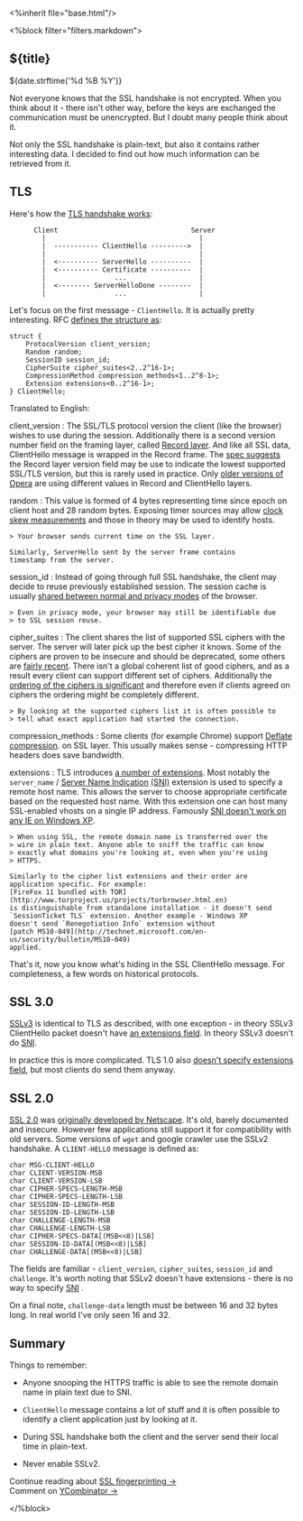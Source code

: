 <%inherit file="base.html"/>


<article>
<%block filter="filters.markdown">

${title}
====================================

<div class="date">${date.strftime('%d %B %Y')}</div>

Not everyone knows that the SSL handshake is not encrypted. When you
think about it - there isn't other way, before the keys are exchanged
the communication must be unencrypted. But I doubt many people think
about it.

Not only the SSL handshake is plain-text, but also it contains rather
interesting data. I decided to find out how much information can be
retrieved from it.

TLS
---

Here's how the [TLS handshake works](http://tools.ietf.org/html/rfc2246#page-31):

```
      Client                                 Server
        |                                      |
        |  ----------- ClientHello --------->  |
        |                                      |
        |  <---------- ServerHello ----------  |
        |  <---------- Certificate ----------  |
        |                 ...                  |
        |  <-------- ServerHelloDone --------  |
        |                 ...                  |
```

Let's focus on the first message - `ClientHello`. It is actually
pretty interesting. RFC [defines the structure as](http://tools.ietf.org/html/rfc5246#page-41):

    struct {
        ProtocolVersion client_version;
        Random random;
        SessionID session_id;
        CipherSuite cipher_suites<2..2^16-1>;
        CompressionMethod compression_methods<1..2^8-1>;
        Extension extensions<0..2^16-1>;
    } ClientHello;


Translated to English:

client_version
: The SSL/TLS protocol version the client (like the browser) wishes to
  use during the session. Additionally there is a second version
  number field on the framing layer, called
  [Record layer](http://tools.ietf.org/html/rfc5246#page-19). And like
  all SSL data, ClientHello message is wrapped in the Record
  frame. The
  [spec suggests](http://tools.ietf.org/html/rfc5246#page-88) the
  Record layer version field may be use to indicate the lowest
  supported SSL/TLS version, but this is rarely used in practice. Only
  [older versions of Opera](https://github.com/majek/p0f/blob/6b1570c6caf8e6c4de0d67e72eb6892030223b01/p0f.fp#L1086-1089)
  are using different values in Record and ClientHello layers.

random
: This value is formed of 4 bytes representing time since epoch on client
    host and 28 random bytes. Exposing timer sources may allow [clock skew
    measurements](http://www.cl.cam.ac.uk/~sjm217/papers/usenix08clockskew.pdf)
    and those in theory may be used to identify hosts.
    
    > Your browser sends current time on the SSL layer.
    
    Similarly, ServerHello sent by the server frame contains
    timestamp from the server.

session_id
: Instead of going through full SSL handshake, the client may decide
  to reuse previously established session. The session cache is usually
  [shared between normal and privacy modes](http://trac.webkit.org/wiki/Fingerprinting#SessionIDs)
  of the browser.
  
    > Even in privacy mode, your browser may still be identifiable due
    > to SSL session reuse.

cipher_suites
: The client shares the list of supported SSL ciphers with the server.
  The server will later pick up the best cipher it knows. Some of the
  ciphers are proven to be insecure and should be deprecated, some
  others are
  [fairly recent](https://en.wikipedia.org/wiki/Elliptic_curve_cryptography).
  There isn't a global coherent list of good ciphers, and as a result
  every client can support different set of ciphers. Additionally the
  [ordering of the ciphers is significant](http://tools.ietf.org/html/rfc5246#page-40)
  and therefore even if clients agreed on ciphers the ordering might
  be completely different.
  
    > By looking at the supported ciphers list it is often possible to
    > tell what exact application had started the connection.
  
compression_methods
: Some clients (for example Chrome) support
  [Deflate compression](http://tools.ietf.org/html/rfc3749#section-2.1).
  on SSL layer. This usually makes sense - compressing HTTP headers
  does save bandwidth.
  
extensions
: TLS introduces
    [a number of extensions](http://www.iana.org/assignments/tls-extensiontype-values/tls-extensiontype-values.xml).
    Most notably the `server_name` /
    [Server Name Indication](http://tools.ietf.org/html/rfc4366#section-3.1)
    [(SNI)](https://en.wikipedia.org/wiki/Server_Name_Indication)
    extension is used to specify a remote host name. This allows the
    server to choose appropriate certificate based on the requested
    host name.  With this extension one can host many SSL-enabled
    vhosts on a single IP address. Famously
    [SNI doesn't work on any IE on Windows XP](http://adam.heroku.com/past/2009/9/22/sni_ssl/).
  
    > When using SSL, the remote domain name is transferred over the
    > wire in plain text. Anyone able to sniff the traffic can know
    > exactly what domains you're looking at, even when you're using
    > HTTPS.
    
    Similarly to the cipher list extensions and their order are
    application specific. For example:
    [FireFox 11 bundled with TOR](http://www.torproject.us/projects/torbrowser.html.en)
    is distinguishable from standalone installation - it doesn't send
    `SessionTicket TLS` extension. Another example - Windows XP
    doesn't send `Renegotiation Info` extension without
    [patch MS10-049](http://technet.microsoft.com/en-us/security/bulletin/MS10-049)
    applied.


That's it, now you know what's hiding in the SSL ClientHello message. For
completeness, a few words on historical protocols.

SSL 3.0
-------

[SSLv3](https://tools.ietf.org/html/rfc6101) is identical to
TLS as described, with one exception - in theory SSLv3 ClientHello packet doesn't
have
[an extensions field](https://tools.ietf.org/html/rfc6101#page-26).
In theory SSLv3 doesn't do
[SNI](https://en.wikipedia.org/wiki/Server_Name_Indication).

In practice this is more complicated. TLS 1.0 also
[doesn't specify extensions field](http://tools.ietf.org/html/rfc2246#page-35),
but most clients do send them anyway.

SSL 2.0
--------

[SSL 2.0](http://www.mozilla.org/projects/security/pki/nss/ssl/draft02.html)
was
[originally developed by Netscape](https://en.wikipedia.org/wiki/Transport_Layer_Security#SSL_1.0.2C_2.0_and_3.0). It's
old, barely documented and insecure. However few applications still
support it for compatibility with old servers. Some versions of `wget`
and google crawler use the SSLv2 handshake. A `CLIENT-HELLO` message is
defined as:

    char MSG-CLIENT-HELLO
    char CLIENT-VERSION-MSB
    char CLIENT-VERSION-LSB
    char CIPHER-SPECS-LENGTH-MSB
    char CIPHER-SPECS-LENGTH-LSB
    char SESSION-ID-LENGTH-MSB
    char SESSION-ID-LENGTH-LSB
    char CHALLENGE-LENGTH-MSB
    char CHALLENGE-LENGTH-LSB
    char CIPHER-SPECS-DATA[(MSB<<8)|LSB]
    char SESSION-ID-DATA[(MSB<<8)|LSB]
    char CHALLENGE-DATA[(MSB<<8)|LSB]

The fields are familiar - `client_version`, `cipher_suites`,
`session_id` and `challenge`. It's worth noting that SSLv2 doesn't
have extensions - there is no way to specify
[SNI](https://en.wikipedia.org/wiki/Server_Name_Indication) .

On a final note, `challenge-data` length must be between 16 and 32
bytes long. In real world I've only seen 16 and 32.

Summary
-------

Things to remember:

 * Anyone snooping the HTTPS traffic is able to see the remote domain
   name in plain text due to SNI.

 * `ClientHello` message contains a lot of stuff and it is often
   possible to identify a client application just by looking at it.

 * During SSL handshake both the client and the server send their
   local time in plain-text.

 * Never enable SSLv2.


Continue reading about [SSL fingerprinting &#8594;](/2012-06-17-ssl-fingerprinting-for-p0f/)<br>
Comment on [YCombinator &#8594;](http://news.ycombinator.com/item?id=4126040)

</%block> </article>
